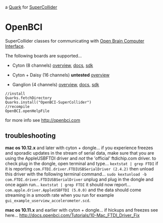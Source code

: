 a [Quark](http://supercollider-quarks.github.io/quarks/) for [SuperCollider](http://supercollider.github.io)

# OpenBCI
SuperCollider classes for communicating with [Open Brain Computer Interface](http://openbci.com).

The following boards are supported...

* Cyton (8 channels) [overview](https://shop.openbci.com/collections/frontpage/products/cyton-biosensing-board-8-channel?variant=38958638542), [docs](http://docs.openbci.com/Hardware/02-Cyton), [sdk](http://docs.openbci.com/OpenBCI%20Software/04-OpenBCI_Cyton_SDK)

* Cyton + Daisy (16 channels) **untested** [overview](https://shop.openbci.com/collections/frontpage/products/cyton-daisy-biosensing-boards-16-channel?variant=38959256526)

* Ganglion (4 channels) [overview](https://shop.openbci.com/collections/frontpage/products/pre-order-ganglion-board?variant=13461804483), [docs](http://docs.openbci.com/Hardware/07-Ganglion), [sdk](http://docs.openbci.com/OpenBCI%20Software/06-OpenBCI_Ganglion_SDK)

```supercollider
//install
Quarks.fetchDirectory
Quarks.install("OpenBCI-SuperCollider")
//recompile
OpenBCI.openHelpFile
```

for more info see http://openbci.com

## troubleshooting

**mac os 10.12.x** and later with cyton + dongle...
if you experience freezes and sporadic updates in the stream of serial data, make sure that you are using the AppleUSBFTDI driver and *not* the 'official' ftdichip.com driver.  to check plug in the dongle, open terminal and type...
`kextstat | grep FTDI`
if it is reporting ```com.FTDI.driver.FTDIUSBSerialDriver (2.4.2)``` then unload this driver with the following terminal command...
`sudo kextunload -b com.FTDI.driver.FTDIUSBSerialDriver`
unplug and plug in the dongle and once again run...
`kextstat | grep FTDI`
it should now report...
`com.apple.driver.AppleUSBFTDI (5.0.0)`
and the data should come streaming in a smooth rate when you run for example `gui_example_userview_accelerometer.scd`.

**mac os 10.11.x** and earlier with cyton + dongle...
if hickups and freezes see here... http://docs.openbci.com/Tutorials/10-Mac_FTDI_Driver_Fix
